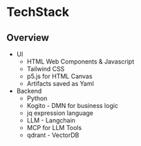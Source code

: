 # TechStack

## Overview
- UI
  - HTML Web Components & Javascript
  - Tailwind CSS
  - p5.js for HTML Canvas
  - Artifacts saved as Yaml
- Backend
  - Python
  - Kogito - DMN for business logic
  - jq expression language
  - LLM - Langchain
  - MCP for LLM Tools
  - qdrant - VectorDB